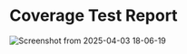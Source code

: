 # Coverage Test Report 
![Screenshot from 2025-04-03 18-06-19](https://github.com/user-attachments/assets/691d1db7-2853-4201-8ba8-dbcbc824a4ff)
